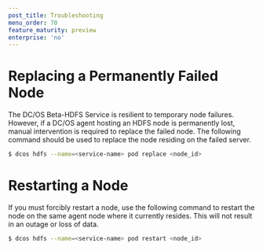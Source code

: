 ```yaml
---
post_title: Troubleshooting
menu_order: 70
feature_maturity: preview
enterprise: 'no'
---
```


# Replacing a Permanently Failed Node
The DC/OS Beta-HDFS Service is resilient to temporary node failures. However, if a DC/OS agent hosting an HDFS node is permanently lost, manual intervention is required to replace the failed node. The following command should be used to replace the node residing on the failed server.

```bash
$ dcos hdfs --name=<service-name> pod replace <node_id>
```

# Restarting a Node
If you must forcibly restart a node, use the following command to restart the node on the same agent node where it currently resides. This will not result in an outage or loss of data.

```bash
$ dcos hdfs --name=<service-name> pod restart <node_id>
```
